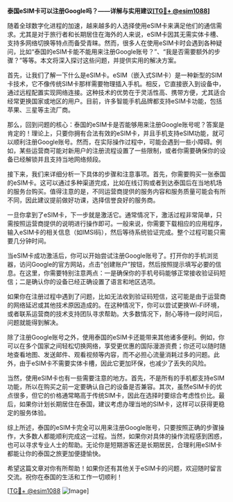 **泰国eSIM卡可以注册Google吗？——详解与实用建议[[TG💪+ @esim1088](https://t.me/s/esim1088)]**

随着全球数字化进程的加速，越来越多的人选择使用eSIM卡来满足他们的通信需求。尤其是对于旅行者和长期居住在海外的人来说，eSIM卡因其无需实体卡槽、支持多网络切换等特点而备受青睐。然而，很多人在使用eSIM卡时会遇到各种疑问，比如“泰国的eSIM卡能不能用来注册Google账号？”、“我是否需要额外的步骤？”等等。本文将深入探讨这些问题，并提供实用的解决方案。

首先，让我们了解一下什么是eSIM卡。eSIM（嵌入式SIM卡）是一种新型的SIM卡技术，它不像传统SIM卡那样需要物理插入手机。相反，它直接嵌入到设备中，通过远程配置实现网络连接。这种技术的优势在于灵活性高、携带方便，尤其适合经常更换国家或地区的用户。目前，许多智能手机品牌都支持eSIM卡功能，包括苹果、三星等主流厂商。

那么，回到问题的核心：泰国的eSIM卡是否能够用来注册Google账号呢？答案是肯定的！理论上，只要你拥有合法有效的eSIM卡，并且手机支持eSIM功能，就可以顺利注册Google账号。然而，在实际操作过程中，可能会遇到一些小障碍。例如，某些运营商可能对新用户的注册流程设置了一些限制，或者你需要确保你的设备已经解锁并且支持当地网络频段。

接下来，我们来详细分析一下具体的步骤和注意事项。首先，你需要购买一张泰国的eSIM卡。这可以通过多种渠道完成，比如在线订购或者到达泰国后在当地机场的服务台购买。值得注意的是，不同运营商提供的服务内容和服务质量可能会有所不同，因此建议提前做好功课，选择信誉良好的服务商。

一旦你拿到了eSIM卡，下一步就是激活它。通常情况下，激活过程非常简单，只需按照运营商提供的说明进行操作即可。一般来说，你需要下载相应的应用程序，输入eSIM卡的相关信息（如IMSI码），然后等待系统验证完成。整个过程可能只需要几分钟时间。

当eSIM卡成功激活后，你可以开始尝试注册Google账号了。打开你的手机浏览器，访问Google的官方网站，点击“创建账户”按钮，然后按照提示填写必要的信息。在这里，你需要特别注意两点：一是确保你的手机号码能够正常接收验证码短信；二是确认你的设备已经正确设置了语言和地区选项。

如果你在注册过程中遇到了问题，比如无法收到验证码短信，这可能是由于运营商的网络延迟或其他技术原因造成的。在这种情况下，你可以尝试更换Wi-Fi环境，或者联系运营商的技术支持团队寻求帮助。大多数情况下，耐心等待一段时间后，问题就能得到解决。

除了注册Google账号之外，使用泰国的eSIM卡还能带来其他诸多便利。例如，你可以在多个国家之间轻松切换网络，享受更优惠的国际漫游资费；你还可以随时随地查看地图、发送邮件、观看视频等内容，而不必担心流量消耗过多的问题。此外，由于eSIM卡不需要实体卡槽，因此它更加环保，也减少了丢失的风险。

当然，使用eSIM卡也有一些需要注意的地方。首先，不是所有的手机都支持eSIM功能，所以在购买之前一定要确认自己的设备是否兼容。其次，虽然eSIM卡的优点很多，但它的价格通常略高于传统SIM卡，因此在选择时要综合考虑性价比。最后，如果你计划长期居住在泰国，建议考虑办理当地的SIM卡，这样可以获得更稳定的服务体验。

综上所述，泰国的eSIM卡完全可以用来注册Google账号，只要按照正确的步骤操作，大多数人都能顺利完成这一过程。当然，如果你对具体的操作流程感到困惑，也可以寻求专业人士的帮助。无论你是短期游客还是长期居民，合理利用eSIM卡都能让你的泰国之旅更加便捷愉快。

希望这篇文章对你有所帮助！如果你还有其他关于eSIM卡的问题，欢迎随时留言交流。祝你在泰国的生活和工作一切顺利！

[[TG💪+ @esim1088](https://t.me/s/esim1088) ![Image](https://i.postimg.cc/4NQfJmqS/Snipaste-2025-05-13-00-14-12.png)]